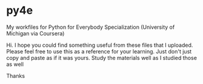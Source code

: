 # py4e
My workfiles for Python for Everybody Specialization (University of Michigan via Coursera)

Hi. I hope you could find something useful from these files that I uploaded. Please feel free to use this as a reference for your learning. Just don't just copy and paste as if it was yours. Study the materials well as I studied those as well

Thanks
